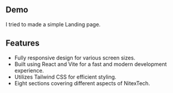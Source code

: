 ## Demo
I tried to made a simple Landing page.

## Features

- Fully responsive design for various screen sizes.
- Built using React and Vite for a fast and modern development experience.
- Utilizes Tailwind CSS for efficient styling.
- Eight sections covering different aspects of NitexTech.